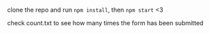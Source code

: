 clone the repo and run `npm install`, then `npm start` <3

check count.txt to see how many times the form has been submitted
